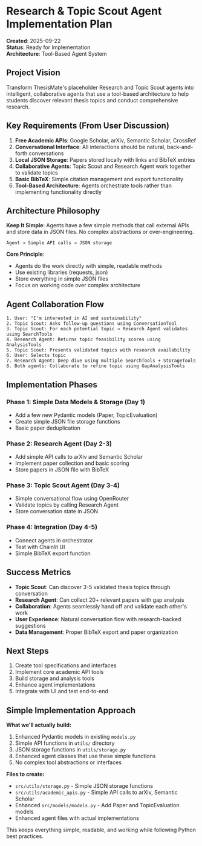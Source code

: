 # Research & Topic Scout Agent Implementation Plan

**Created**: 2025-09-22  
**Status**: Ready for Implementation  
**Architecture**: Tool-Based Agent System

## Project Vision

Transform ThesisMate's placeholder Research and Topic Scout agents into intelligent, collaborative agents that use a tool-based architecture to help students discover relevant thesis topics and conduct comprehensive research.

## Key Requirements (From User Discussion)

1. **Free Academic APIs**: Google Scholar, arXiv, Semantic Scholar, CrossRef
2. **Conversational Interface**: All interactions should be natural, back-and-forth conversations
3. **Local JSON Storage**: Papers stored locally with links and BibTeX entries
4. **Collaborative Agents**: Topic Scout and Research Agent work together to validate topics
5. **Basic BibTeX**: Simple citation management and export functionality
6. **Tool-Based Architecture**: Agents orchestrate tools rather than implementing functionality directly

## Architecture Philosophy

**Keep It Simple**: Agents have a few simple methods that call external APIs and store data in JSON files. No complex abstractions or over-engineering.

```
Agent → Simple API calls → JSON storage
```

**Core Principle**: 
- Agents do the work directly with simple, readable methods
- Use existing libraries (requests, json) 
- Store everything in simple JSON files
- Focus on working code over complex architecture

## Agent Collaboration Flow

```
1. User: "I'm interested in AI and sustainability"
2. Topic Scout: Asks follow-up questions using ConversationTool
3. Topic Scout: For each potential topic → Research Agent validates using SearchTools
4. Research Agent: Returns topic feasibility scores using AnalysisTools
5. Topic Scout: Presents validated topics with research availability
6. User: Selects topic
7. Research Agent: Deep dive using multiple SearchTools + StorageTools
8. Both agents: Collaborate to refine topic using GapAnalysisTools
```

## Implementation Phases

### Phase 1: Simple Data Models & Storage (Day 1)
- Add a few new Pydantic models (Paper, TopicEvaluation)
- Create simple JSON file storage functions
- Basic paper deduplication

### Phase 2: Research Agent (Day 2-3)
- Add simple API calls to arXiv and Semantic Scholar
- Implement paper collection and basic scoring
- Store papers in JSON file with BibTeX

### Phase 3: Topic Scout Agent (Day 3-4)
- Simple conversational flow using OpenRouter
- Validate topics by calling Research Agent
- Store conversation state in JSON

### Phase 4: Integration (Day 4-5)
- Connect agents in orchestrator
- Test with Chainlit UI
- Simple BibTeX export function

## Success Metrics

- **Topic Scout**: Can discover 3-5 validated thesis topics through conversation
- **Research Agent**: Can collect 20+ relevant papers with gap analysis
- **Collaboration**: Agents seamlessly hand off and validate each other's work
- **User Experience**: Natural conversation flow with research-backed suggestions
- **Data Management**: Proper BibTeX export and paper organization

## Next Steps

1. Create tool specifications and interfaces
2. Implement core academic API tools
3. Build storage and analysis tools
4. Enhance agent implementations
5. Integrate with UI and test end-to-end

## Simple Implementation Approach

**What we'll actually build:**
1. Enhanced Pydantic models in existing `models.py`
2. Simple API functions in `utils/` directory
3. JSON storage functions in `utils/storage.py`
4. Enhanced agent classes that use these simple functions
5. No complex tool abstractions or interfaces

**Files to create:**
- `src/utils/storage.py` - Simple JSON storage functions
- `src/utils/academic_apis.py` - Simple API calls to arXiv, Semantic Scholar
- Enhanced `src/models/models.py` - Add Paper and TopicEvaluation models
- Enhanced agent files with actual implementations

This keeps everything simple, readable, and working while following Python best practices.
